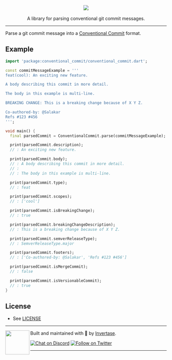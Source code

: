 <p align="center">
  <a href="https://invertase.io">
    <img src="https://static.invertase.io/assets/invertase-logo-small.png"><br/><br/>
  </a>
  <span>A library for parsing conventional git commit messages.</span>
</p>

---

Parse a git commit message into a [Conventional Commit](https://www.conventionalcommits.org/en/v1.0.0/) format.

## Example

```dart
import 'package:conventional_commit/conventional_commit.dart';

const commitMessageExample = '''
feat(cool): An exciting new feature.

A body describing this commit in more detail.

The body in this example is multi-line.

BREAKING CHANGE: This is a breaking change because of X Y Z.

Co-authored-by: @Salakar
Refs #123 #456
''';

void main() {
  final parsedCommit = ConventionalCommit.parse(commitMessageExample);

  print(parsedCommit.description);
  // : An exciting new feature.

  print(parsedCommit.body);
  // : A body describing this commit in more detail.
  // :
  // : The body in this example is multi-line.

  print(parsedCommit.type);
  // : feat

  print(parsedCommit.scopes);
  // : ['cool']

  print(parsedCommit.isBreakingChange);
  // : true

  print(parsedCommit.breakingChangeDescription);
  // : This is a breaking change because of X Y Z.

  print(parsedCommit.semverReleaseType);
  // : SemverReleaseType.major

  print(parsedCommit.footers);
  // : ['Co-authored-by: @Salakar', 'Refs #123 #456']

  print(parsedCommit.isMergeCommit);
  // : false

  print(parsedCommit.isVersionableCommit);
  // : true
}
```

## License

- See [LICENSE](/LICENSE)

---

<p>
  <img align="left" width="75px" src="https://static.invertase.io/assets/invertase-logo-small.png">
  <p align="left">
    Built and maintained with 💛 by <a href="https://invertase.io">Invertase</a>.
  </p>
  <p align="left">
    <a href="https://invertase.link/discord"><img src="https://img.shields.io/discord/295953187817521152.svg?style=flat-square&colorA=7289da&label=Chat%20on%20Discord" alt="Chat on Discord"></a>
    <a href="https://twitter.com/invertaseio"><img src="https://img.shields.io/twitter/follow/invertaseio.svg?style=flat-square&colorA=1da1f2&colorB=&label=Follow%20on%20Twitter" alt="Follow on Twitter"></a>
  </p>
</p>

---

